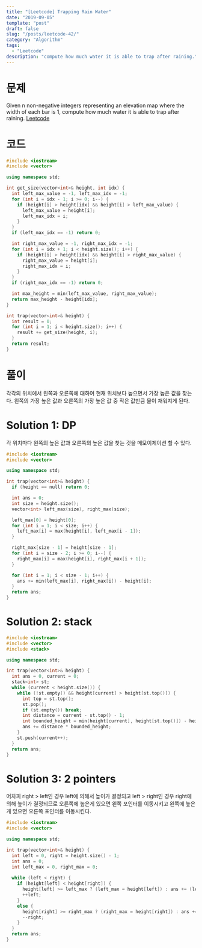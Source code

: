 ```yaml
---
title: "[Leetcode] Trapping Rain Water"
date: "2019-09-05"
template: "post"
draft: false
slug: "/posts/leetcode-42/"
category: "Algorithm"
tags:
  - "Leetcode"
description: "compute how much water it is able to trap after raining."
---
```


# 문제

Given n non-negative integers representing an elevation map where the width of each bar is 1, compute how much water it is able to trap after raining. [Leetcode](https://leetcode.com/problems/trapping-rain-water/)

# 코드

```c++
#include <iostream>
#include <vector>

using namespace std;

int get_size(vector<int>& height, int idx) {
  int left_max_value = -1, left_max_idx = -1;
  for (int i = idx - 1; i >= 0; i--) {
    if (height[i] > height[idx] && height[i] > left_max_value) {
      left_max_value = height[i];
      left_max_idx = i;
    }
  }
  if (left_max_idx == -1) return 0;

  int right_max_value = -1, right_max_idx = -1;
  for (int i = idx + 1; i < height.size(); i++) { 
    if (height[i] > height[idx] && height[i] > right_max_value) {
      right_max_value = height[i];
      right_max_idx = i;
    }
  }
  if (right_max_idx == -1) return 0;

  int max_height = min(left_max_value, right_max_value);
  return max_height - height[idx];
}

int trap(vector<int>& height) {
  int result = 0;
  for (int i = 1; i < height.size(); i++) {
    result += get_size(height, i);
  }
  return result;
}
```

# 풀이

각각의 위치에서 왼쪽과 오른쪽에 대하여 현재 위치보다 높으면서 가장 높은 값을 찾는다. 왼쪽의 가장 높은 값과 오른쪽의 가장 높은 값 중 작은 값만큼 물이 채워지게 된다.

# Solution 1: DP

각 위치마다 왼쪽의 높은 값과 오른쪽의 높은 값을 찾는 것을 메모이제이션 할 수 있다.

```c++
#include <iostream>
#include <vector>

using namespace std;

int trap(vector<int>& height) {
  if (height == null) return 0;

  int ans = 0;
  int size = height.size();
  vector<int> left_max(size), right_max(size);

  left_max[0] = height[0];
  for (int i = 1; i < size; i++) {
    left_max[i] = max(height[i], left_max[i - 1]);
  }

  right_max[size - 1] = height[size - 1];
  for (int i = size - 2; i >= 0; i--) {
    right_max[i] = max(height[i], right_max[i + 1]);
  }

  for (int i = 1; i < size - 1; i++) {
    ans += min(left_max[i], right_max[i]) - height[i];
  }
  return ans;
}
```

# Solution 2: stack

```c++
#include <iostream>
#include <vector>
#include <stack>

using namespace std;

int trap(vector<int>& height) {
  int ans = 0, current = 0;
  stack<int> st;
  while (current < height.size()) {
    while (!st.empty() && height[current] > height[st.top()]) {
      int top = st.top();
      st.pop();
      if (st.empty()) break;
      int distance = current - st.top() - 1;
      int bounded_height = min(height[current], height[st.top()]) - height[top];
      ans += distance * bounded_height;
    }
    st.push(current++);
  }
  return ans;
}
```

# Solution 3: 2 pointers

어차피 right > left인 경우 left에 의해서 높이가 결정되고 left > right인 경우 right에 의해 높이가 결정되므로 오른쪽에 높은게 있으면 왼쪽 포인터를 이동시키고 왼쪽에 높은게 있으면 오른쪽 포인터를 이동시킨다.

```c++
#include <iostream>
#include <vector>

using namespace std;

int trap(vector<int>& height) {
  int left = 0, right = height.size() - 1;
  int ans = 0;
  int left_max = 0, right_max = 0;
  
  while (left < right) {
    if (height[left] < height[right]) {
      height[left] >= left_max ? (left_max = height[left]) : ans += (left_max - height[left]);
      ++left;
    }
    else {
      height[right] >= right_max ? (right_max = height[right]) : ans += (right_max - height[right]);
      --right;
    }
  }
  return ans;
}
```
